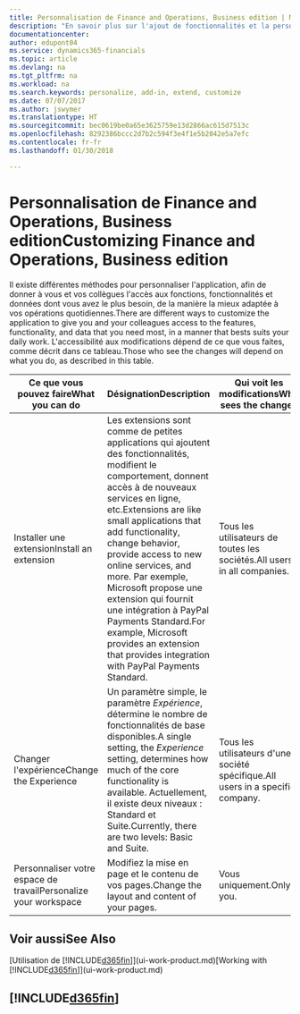 ```yaml
---
title: Personnalisation de Finance and Operations, Business edition | Microsoft Docs
description: "En savoir plus sur l'ajout de fonctionnalités et la personnalisation de Finance and Operations, Business edition."
documentationcenter: 
author: edupont04
ms.service: dynamics365-financials
ms.topic: article
ms.devlang: na
ms.tgt_pltfrm: na
ms.workload: na
ms.search.keywords: personalize, add-in, extend, customize
ms.date: 07/07/2017
ms.author: jswymer
ms.translationtype: HT
ms.sourcegitcommit: bec0619be0a65e3625759e13d2866ac615d7513c
ms.openlocfilehash: 8292386bccc2d7b2c594f3e4f1e5b2042e5a7efc
ms.contentlocale: fr-fr
ms.lasthandoff: 01/30/2018

---
```

# <a name="customizing-finance-and-operations-business-edition"></a><span data-ttu-id="a3f4d-103">Personnalisation de Finance and Operations, Business edition</span><span class="sxs-lookup"><span data-stu-id="a3f4d-103">Customizing Finance and Operations, Business edition</span></span>
<!--NAV # Customizing Dynamics NAV -->
<span data-ttu-id="a3f4d-104">Il existe différentes méthodes pour personnaliser l'application, afin de donner à vous et vos collègues l'accès aux fonctions, fonctionnalités et données dont vous avez le plus besoin, de la manière la mieux adaptée à vos opérations quotidiennes.</span><span class="sxs-lookup"><span data-stu-id="a3f4d-104">There are different ways to customize the application to give you and your colleagues access to the features, functionality, and data that you need most, in a manner that bests suits your daily work.</span></span> <span data-ttu-id="a3f4d-105">L'accessibilité aux modifications dépend de ce que vous faites, comme décrit dans ce tableau.</span><span class="sxs-lookup"><span data-stu-id="a3f4d-105">Those who see the changes will depend on what you do, as described in this table.</span></span> 

| <span data-ttu-id="a3f4d-106">Ce que vous pouvez faire</span><span class="sxs-lookup"><span data-stu-id="a3f4d-106">What you can do</span></span>    |  <span data-ttu-id="a3f4d-107">Désignation</span><span class="sxs-lookup"><span data-stu-id="a3f4d-107">Description</span></span>  |  <span data-ttu-id="a3f4d-108">Qui voit les modifications</span><span class="sxs-lookup"><span data-stu-id="a3f4d-108">Who sees the changes</span></span>  |  <span data-ttu-id="a3f4d-109">Plus d'informations</span><span class="sxs-lookup"><span data-stu-id="a3f4d-109">More information</span></span>  |
|-----|---------------|---------|-------|
|<span data-ttu-id="a3f4d-110">Installer une extension</span><span class="sxs-lookup"><span data-stu-id="a3f4d-110">Install an extension</span></span>|<span data-ttu-id="a3f4d-111">Les extensions sont comme de petites applications qui ajoutent des fonctionnalités, modifient le comportement, donnent accès à de nouveaux services en ligne, etc.</span><span class="sxs-lookup"><span data-stu-id="a3f4d-111">Extensions are like small applications that add functionality, change behavior, provide access to new online services, and more.</span></span> <span data-ttu-id="a3f4d-112">Par exemple, Microsoft propose une extension qui fournit une intégration à PayPal Payments Standard.</span><span class="sxs-lookup"><span data-stu-id="a3f4d-112">For example, Microsoft provides an extension that provides integration with PayPal Payments Standard.</span></span>|<span data-ttu-id="a3f4d-113">Tous les utilisateurs de toutes les sociétés.</span><span class="sxs-lookup"><span data-stu-id="a3f4d-113">All users in all companies.</span></span>|[<span data-ttu-id="a3f4d-114">Personnalisation à l'aide d'extensions</span><span class="sxs-lookup"><span data-stu-id="a3f4d-114">Customizing Using Extensions</span></span>](ui-extensions.md)|
|<span data-ttu-id="a3f4d-115">Changer l'expérience</span><span class="sxs-lookup"><span data-stu-id="a3f4d-115">Change the Experience</span></span>|<span data-ttu-id="a3f4d-116">Un paramètre simple, le paramètre *Expérience*, détermine le nombre de fonctionnalités de base disponibles.</span><span class="sxs-lookup"><span data-stu-id="a3f4d-116">A single setting, the *Experience* setting, determines how much of the core functionality is available.</span></span> <span data-ttu-id="a3f4d-117">Actuellement, il existe deux niveaux : Standard et Suite.</span><span class="sxs-lookup"><span data-stu-id="a3f4d-117">Currently, there are two levels: Basic and Suite.</span></span>|<span data-ttu-id="a3f4d-118">Tous les utilisateurs d'une société spécifique.</span><span class="sxs-lookup"><span data-stu-id="a3f4d-118">All users in a specific company.</span></span>|[<span data-ttu-id="a3f4d-119">Configuration de l'expérience Finance and Operations, Business edition pour une entreprise</span><span class="sxs-lookup"><span data-stu-id="a3f4d-119">Configuring the Finance and Operations, Business edition Experience for a Company</span></span>](ui-experiences.md)|
|<span data-ttu-id="a3f4d-120">Personnaliser votre espace de travail</span><span class="sxs-lookup"><span data-stu-id="a3f4d-120">Personalize your workspace</span></span>|<span data-ttu-id="a3f4d-121">Modifiez la mise en page et le contenu de vos pages.</span><span class="sxs-lookup"><span data-stu-id="a3f4d-121">Change the layout and content of your pages.</span></span>|<span data-ttu-id="a3f4d-122">Vous uniquement.</span><span class="sxs-lookup"><span data-stu-id="a3f4d-122">Only you.</span></span>|[<span data-ttu-id="a3f4d-123">Personnalisation de votre espace de travail</span><span class="sxs-lookup"><span data-stu-id="a3f4d-123">Personalizing Your Workspace</span></span>](ui-personalization-user.md)|

## <a name="see-also"></a><span data-ttu-id="a3f4d-124">Voir aussi</span><span class="sxs-lookup"><span data-stu-id="a3f4d-124">See Also</span></span> 
<span data-ttu-id="a3f4d-125">[Utilisation de [!INCLUDE[d365fin](includes/d365fin_md.md)]](ui-work-product.md)</span><span class="sxs-lookup"><span data-stu-id="a3f4d-125">[Working with [!INCLUDE[d365fin](includes/d365fin_md.md)]](ui-work-product.md)</span></span>  

## [!INCLUDE[d365fin](includes/free_trial_md.md)]

